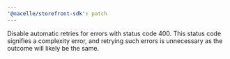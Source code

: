 ```yaml
---
'@nacelle/storefront-sdk': patch
---
```


Disable automatic retries for errors with status code 400. This status code signifies a complexity error, and retrying such errors is unnecessary as the outcome will likely be the same.
